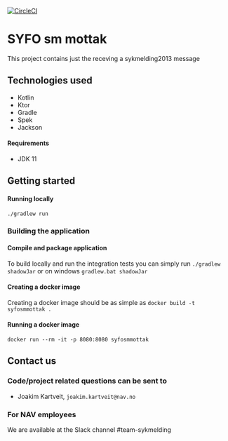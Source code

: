 [![CircleCI](https://circleci.com/gh/navikt/syfosmmottak.svg?style=svg)](https://circleci.com/gh/navikt/syfosmmottak)

# SYFO sm mottak
This project contains just the receving a sykmelding2013 message

## Technologies used
* Kotlin
* Ktor
* Gradle
* Spek
* Jackson

#### Requirements

* JDK 11

## Getting started
#### Running locally
`./gradlew run`

### Building the application
#### Compile and package application
To build locally and run the integration tests you can simply run `./gradlew shadowJar` or  on windows 
`gradlew.bat shadowJar`

#### Creating a docker image
Creating a docker image should be as simple as `docker build -t syfosmmottak .`

#### Running a docker image
`docker run --rm -it -p 8080:8080 syfosmmottak`

## Contact us
### Code/project related questions can be sent to
* Joakim Kartveit, `joakim.kartveit@nav.no`

### For NAV employees
We are available at the Slack channel #team-sykmelding
